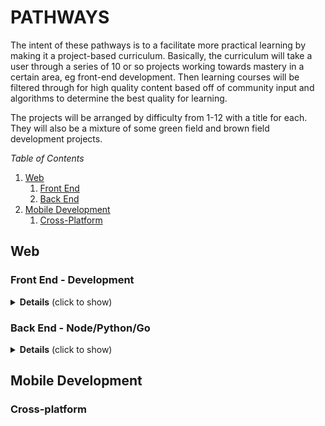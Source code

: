 # PATHWAYS

The intent of these pathways is to a facilitate more practical learning by making it a project-based curriculum.
Basically, the curriculum will take a user through a series of 10 or so projects working towards mastery in a certain area, eg front-end development.
Then learning courses will be filtered through for high quality content based off of community input and algorithms to determine the best quality for learning.

The projects will be arranged by difficulty from 1-12 with a title for each. They will also be a mixture of some green field and brown field development projects.

*Table of Contents*

1. [Web](#web)
   1. [Front End](#front-end)
   1. [Back End](#back-end)
1. [Mobile Development](#mobile-development)
   1. [Cross-Platform](#cross-platform)

## Web

### Front End - Development

<details>
  <summary><b>Details</b> (click to show)</summary>

1. Build a Google look-a-like page
1. Build a portfolio page
1. Build a random number guesser game
1. Build a calculator
1. Build a recipe book
1. Create a markdown text editor
1. Build a Game
1. Build a Blog
1. Build your own open source project
1. Build a Social Networking site
1. Pair up with a back-end dev to work together
1. Capstone/passion project

</details>

### Back End - Node/Python/Go

<details>
  <summary><b>Details</b> (click to show)</summary>

1. Build a random number guesser game
1. Build a command line dictionary/help manual
1. Build a Simple Server
1. Build a microservice - beginner
1. Build a microservice - advanced
1. Build an API - beginner
1. Build an API and Open Source it - advanced
1. Build a Simple Backend with Express/Flask/Gin
1. Given a Front-end, Build out a back-end for a blog application (build a blog engine)
1. Given a Front-end, Build out a back-end, include secure routes, authentication
1. Pair up with a front-end dev to work together
1. Capstone/passion project

</details>

## Mobile Development

### Cross-platform
